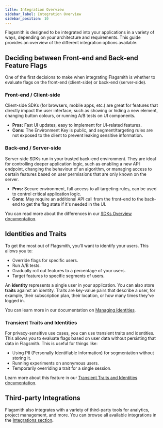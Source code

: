 ```yaml
---
title: Integration Overview
sidebar_label: Integration Overview
sidebar_position: 10
---
```


Flagsmith is designed to be integrated into your applications in a variety of ways, depending on your architecture and requirements. This guide provides an overview of the different integration options available.

## Deciding between Front-end and Back-end Feature Flags

One of the first decisions to make when integrating Flagsmith is whether to evaluate flags on the front-end (client-side) or back-end (server-side).

### Front-end / Client-side

Client-side SDKs (for browsers, mobile apps, etc.) are great for features that directly impact the user interface, such as showing or hiding a new element, changing button colours, or running A/B tests on UI components.

- **Pros:** Fast UI updates, easy to implement for UI-related features.
- **Cons:** The Environment Key is public, and segment/targeting rules are not exposed to the client to prevent leaking sensitive information.

### Back-end / Server-side

Server-side SDKs run in your trusted back-end environment. They are ideal for controlling deeper application logic, such as enabling a new API endpoint, changing the behaviour of an algorithm, or managing access to certain features based on user permissions that are only known on the server.

- **Pros:** Secure environment, full access to all targeting rules, can be used to control critical application logic.
- **Cons:** May require an additional API call from the front-end to the back-end to get the flag state if it's needed in the UI.

You can read more about the differences in our [SDKs Overview documentation](/flagsmith-integration/integration-overview).

## Identities and Traits

To get the most out of Flagsmith, you'll want to identify your users. This allows you to:

-   Override flags for specific users.
-   Run A/B tests.
-   Gradually roll out features to a percentage of your users.
-   Target features to specific segments of users.

An **identity** represents a single user in your application. You can also store **traits** against an identity. Traits are key-value pairs that describe a user, for example, their subscription plan, their location, or how many times they've logged in.

You can learn more in our documentation on [Managing Identities](/flagsmith-concepts/identities).

### Transient Traits and Identities

For privacy-sensitive use cases, you can use transient traits and identities. This allows you to evaluate flags based on user data without persisting that data in Flagsmith. This is useful for things like:

-   Using PII (Personally Identifiable Information) for segmentation without storing it.
-   Running experiments on anonymous users.
-   Temporarily overriding a trait for a single session.

Learn more about this feature in our [Transient Traits and Identities documentation](/flagsmith-concepts/identities#transient-traits).

## Third-party Integrations

Flagsmith also integrates with a variety of third-party tools for analytics, project management, and more. You can browse all available integrations in the [Integrations section](/third-party-integrations/analytics/segment). 